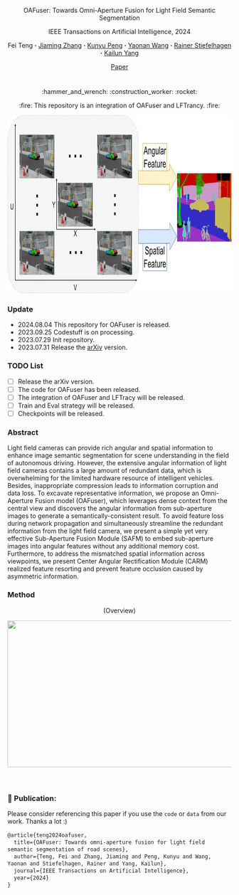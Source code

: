 <div align="center">
<p align="center">OAFuser: Towards Omni-Aperture Fusion for Light Field Semantic Segmentation

<p align="center">IEEE Transactions on Artificial Intelligence, 2024

<br>

<div align="center">
  Fei&nbsp;Teng</a> 
  <b>&middot;</b>
  <a href="https://www.researchgate.net/profile/Jiaming-Zhang-10" target="_blank">Jiaming&nbsp;Zhang</a> 
  <b>&middot;</b>
  <a href="https://www.researchgate.net/profile/Kunyu-Peng" target="_blank">Kunyu&nbsp;Peng</a> 
  <b>&middot;</b>
  <a href="https://www.researchgate.net/profile/Yaonan-Wang" target="_blank">Yaonan&nbsp;Wang</a> 
  <b>&middot;</b>
  <a href="https://www.researchgate.net/profile/Rainer-Stiefelhagen" target="_blank">Rainer&nbsp;Stiefelhagen</a>
  <b>&middot;</b>
  <a href="https://www.researchgate.net/profile/Kailun-Yang" target="_blank">Kailun&nbsp;Yang</a> 

 <br>

  <a href="https://arxiv.org/abs/2307.15588" target="_blank">Paper</a>

# 

</div>

<p align="center">:hammer_and_wrench: :construction_worker: :rocket:</p>
<p align="center">:fire: This repository is an integration of OAFuser and LFTrancy. :fire:</p>

</div>

<div align=center><img src="assets/Figone.jpg" width="820" height="400" /></div>

### Update
- 2024.08.04 This repository for OAFuser is released.
- 2023.09.25 Codestuff is on processing.
- 2023.07.29 Init repository.
- 2023.07.31 Release the [arXiv](https://arxiv.org/abs/2307.15588) version.



### TODO List

- [ ] Release the arXiv version.
- [ ] The code for OAFuser has been released.
- [ ] The integration of OAFuser and LFTracy will be released.
- [ ] Train and Eval strategy will be released.
- [ ] Checkpoints will be released.

### Abstract

Light field cameras can provide rich angular and spatial information to enhance image semantic segmentation for scene understanding in the field of autonomous driving. However, the extensive angular information of light field cameras contains a large amount of redundant data, which is overwhelming for the limited hardware resource of intelligent vehicles. Besides, inappropriate compression leads to information corruption and data loss. To excavate representative information, we propose an Omni-Aperture Fusion model (OAFuser), which leverages dense context from the central view and discovers the angular information from sub-aperture images to generate a semantically-consistent result. To avoid feature loss during network propagation and simultaneously streamline the redundant information from the light field camera, we present a simple yet very effective Sub-Aperture Fusion Module (SAFM) to embed sub-aperture images into angular features without any additional memory cost. Furthermore, to address the mismatched spatial information across viewpoints, we present Center Angular Rectification Module (CARM) realized feature resorting and prevent feature occlusion caused by asymmetric information. 

### Method

<p align="center">
    (Overview)
</p>
<p align="center">
    <div align=center><img src="assets/Figtwo.jpg" width="850" height="330" /></div>
<br><br>

### 🤝 Publication:
Please consider referencing this paper if you use the ```code``` or ```data``` from our work.
Thanks a lot :)

```
@article{teng2024oafuser,
  title={OAFuser: Towards omni-aperture fusion for light field semantic segmentation of road scenes},
  author={Teng, Fei and Zhang, Jiaming and Peng, Kunyu and Wang, Yaonan and Stiefelhagen, Rainer and Yang, Kailun},
  journal={IEEE Transactions on Artificial Intelligence},
  year={2024}
}
```
